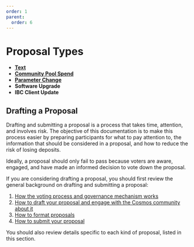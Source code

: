 ```yaml
---
order: 1
parent:
  order: 6
---
```


# Proposal Types

- **[Text](./proposal-types/text-prop.md)** 
- [**Community Pool Spend**](./proposal-types/community-pool-spend.md) 
- [**Parameter Change**](./proposal-types/param-change.md) 
- **Software Upgrade** 
- **IBC Client Update** 

## Drafting a Proposal
Drafting and submitting a proposal is a process that takes time, attention, and involves risk. The objective of this documentation is to make this process easier by preparing participants for what to pay attention to, the information that should be considered in a proposal, and how to reduce the risk of losing deposits. 

Ideally, a proposal should only fail to pass because voters are aware, engaged, and have made an informed decision to vote down the proposal. 

If you are considering drafting a proposal, you should first review the general background on drafting and submitting a proposal:
1. [How the voting process and governance mechanism works](../process.md)
1. [How to draft your proposal and engage with the Cosmos community about it](../best-practices.md)
1. [How to format proposals](../formatting.md)
1. [How to submit your proposal](../submitting.md)

You should also review details specific to each kind of proposal, listed in this section.
